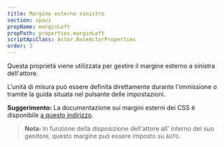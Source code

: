 ```yaml
---
title: Margine esterno sinistro
section: spazi
propName: marginLeft
propPath: properties.marginLeft
scriptApiClass: Actor.BaseActorProperties
order: 3
---
```

Questa proprietà viene utilizzata per gestire il margine esterno a sinistra dell'attore.

L'unità di misura può essere definita direttamente durante l'immissione o tramite la guida situata nel pulsante delle impostazioni.

**Suggerimento:**
La documentazione sui margini esterni dei CSS è disponibile [a questo indirizzo](https://developer.mozilla.org/fr/docs/Web/CSS/margin-left).

> **Nota:**
> In funzione della disposizione dell'attore all' interno del suo genitore, questo margine può essere imposto su `AUTO`.
